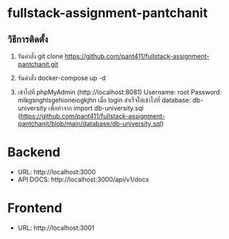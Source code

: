 # fullstack-assignment-pantchanit

## วิธีการติดตั้ง

1. รันคำสั่ง git clone https://github.com/pant411/fullstack-assignment-pantchanit.git 

2.	รันคำสั่ง docker-compose up -d
3.	เข้าไปที่ phpMyAdmin (http://localhost:8081) 
    Username: root
    Password: mlkgsnghlsgehioneiogkjhn
    เมื่อ login สำเร็จให้เข้าไปที่ database: db-university เพื่อทำจาก import db-university.sql (https://github.com/pant411/fullstack-assignment-pantchanit/blob/main/database/db-university.sql) 

# Backend
- URL: http://localhost:3000
- API DOCS: http://localhost:3000/api/v1/docs

# Frontend
- URL: http://localhost:3001